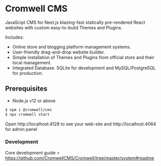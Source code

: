 # Cromwell CMS

JavaScipt CMS for Next.js blazing-fast statically pre-rendered React websites with custom easy-to-build Themes and Plugins. 

Includes: 
- Online store and blogging platform management systems.
- User-friendly drag-and-drop website builder.
- Simple installation of Themes and Plugins from official store and their local management.
- Integrated Database. SQLite for development and MySQL/PostgreSQL for production.


## Prerequisites
- Node.js v12 or above

```sh
$ npm i @cromwell/cms
$ npx cromwell start
```

Open http://localhost:4128 to see your web-site and http://localhost:4064 for admin panel 



### Development

Core development guide > https://github.com/CromwellCMS/Cromwell/tree/master/system#readme

